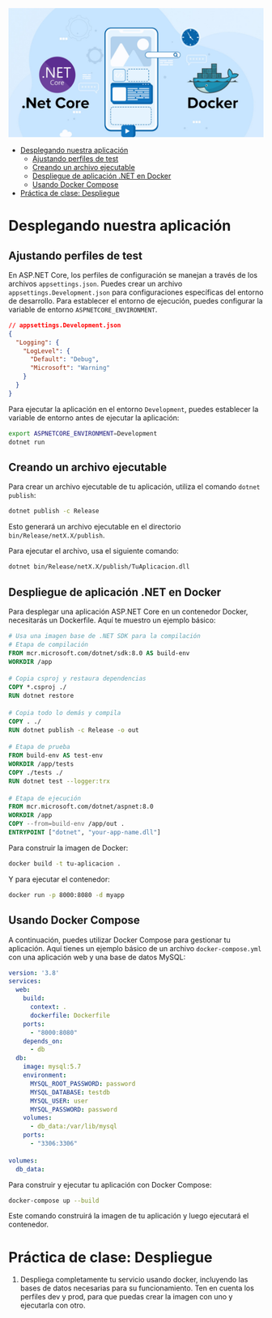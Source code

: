 
![](images/14-banner.jpg)

- [Desplegando nuestra aplicación](#desplegando-nuestra-aplicación)
  - [Ajustando perfiles de test](#ajustando-perfiles-de-test)
  - [Creando un archivo ejecutable](#creando-un-archivo-ejecutable)
  - [Despliegue de aplicación .NET en Docker](#despliegue-de-aplicación-net-en-docker)
  - [Usando Docker Compose](#usando-docker-compose)
- [Práctica de clase: Despliegue](#práctica-de-clase-despliegue)


# Desplegando nuestra aplicación

## Ajustando perfiles de test
En ASP.NET Core, los perfiles de configuración se manejan a través de los archivos `appsettings.json`. Puedes crear un archivo `appsettings.Development.json` para configuraciones específicas del entorno de desarrollo. Para establecer el entorno de ejecución, puedes configurar la variable de entorno `ASPNETCORE_ENVIRONMENT`.

```json
// appsettings.Development.json
{
  "Logging": {
    "LogLevel": {
      "Default": "Debug",
      "Microsoft": "Warning"
    }
  }
}
```

Para ejecutar la aplicación en el entorno `Development`, puedes establecer la variable de entorno antes de ejecutar la aplicación:

```bash
export ASPNETCORE_ENVIRONMENT=Development
dotnet run
```

## Creando un archivo ejecutable
Para crear un archivo ejecutable de tu aplicación, utiliza el comando `dotnet publish`:

```bash
dotnet publish -c Release
```

Esto generará un archivo ejecutable en el directorio `bin/Release/netX.X/publish`.

Para ejecutar el archivo, usa el siguiente comando:

```bash
dotnet bin/Release/netX.X/publish/TuAplicacion.dll
```

## Despliegue de aplicación .NET en Docker
Para desplegar una aplicación ASP.NET Core en un contenedor Docker, necesitarás un Dockerfile. Aquí te muestro un ejemplo básico:

```Dockerfile
# Usa una imagen base de .NET SDK para la compilación
# Etapa de compilación
FROM mcr.microsoft.com/dotnet/sdk:8.0 AS build-env
WORKDIR /app

# Copia csproj y restaura dependencias
COPY *.csproj ./
RUN dotnet restore

# Copia todo lo demás y compila
COPY . ./
RUN dotnet publish -c Release -o out

# Etapa de prueba
FROM build-env AS test-env
WORKDIR /app/tests
COPY ./tests ./
RUN dotnet test --logger:trx

# Etapa de ejecución
FROM mcr.microsoft.com/dotnet/aspnet:8.0
WORKDIR /app
COPY --from=build-env /app/out .
ENTRYPOINT ["dotnet", "your-app-name.dll"]
```

Para construir la imagen de Docker:

```bash
docker build -t tu-aplicacion .
```

Y para ejecutar el contenedor:

```bash
docker run -p 8000:8080 -d myapp
```

## Usando Docker Compose
A continuación, puedes utilizar Docker Compose para gestionar tu aplicación. Aquí tienes un ejemplo básico de un archivo `docker-compose.yml` con una aplicación web y una base de datos MySQL:

```yaml
version: '3.8'
services:
  web:
    build: 
      context: .
      dockerfile: Dockerfile
    ports:
      - "8000:8080"
    depends_on:
      - db
  db:
    image: mysql:5.7
    environment:
      MYSQL_ROOT_PASSWORD: password
      MYSQL_DATABASE: testdb
      MYSQL_USER: user
      MYSQL_PASSWORD: password
    volumes:
      - db_data:/var/lib/mysql
    ports:
      - "3306:3306"

volumes:
  db_data:
```

Para construir y ejecutar tu aplicación con Docker Compose:

```bash
docker-compose up --build
```

Este comando construirá la imagen de tu aplicación y luego ejecutará el contenedor.


# Práctica de clase: Despliegue
1. Despliega completamente tu servicio usando docker, incluyendo las bases de datos necesarias para su funcionamiento. Ten en cuenta los perfiles dev y prod, para que puedas crear la imagen con uno y ejecutarla con otro.

